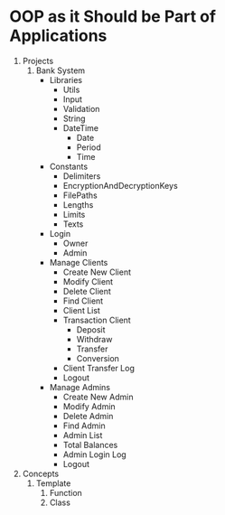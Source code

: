 # OOP as it Should be Part of Applications

1. Projects
    1. Bank System
        - Libraries
            - Utils
            - Input
            - Validation
            - String
            - DateTime
                - Date
                - Period
                - Time
        - Constants
            - Delimiters
            - EncryptionAndDecryptionKeys
            - FilePaths
            - Lengths
            - Limits
            - Texts
        - Login
            - Owner
            - Admin
        - Manage Clients
            - Create New Client
            - Modify Client
            - Delete Client
            - Find Client
            - Client List
            - Transaction Client
                - Deposit
                - Withdraw
                - Transfer
                - Conversion
            - Client Transfer Log
            - Logout
        - Manage Admins
            - Create New Admin
            - Modify Admin
            - Delete Admin
            - Find Admin
            - Admin List
            - Total Balances
            - Admin Login Log
            - Logout
2. Concepts
   1. Template
      1. Function
      2. Class